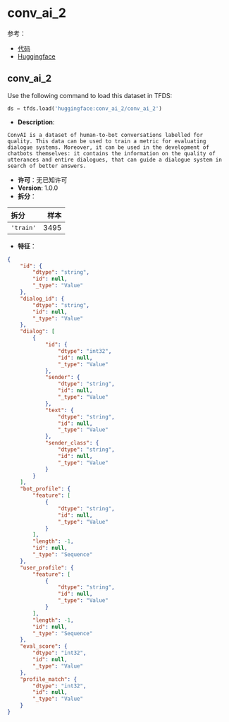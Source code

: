 # conv_ai_2

参考：

- [代码](https://github.com/huggingface/datasets/blob/master/datasets/conv_ai_2)
- [Huggingface](https://huggingface.co/datasets/conv_ai_2)

## conv_ai_2

Use the following command to load this dataset in TFDS:

```python
ds = tfds.load('huggingface:conv_ai_2/conv_ai_2')
```

- **Description**:

```
ConvAI is a dataset of human-to-bot conversations labelled for quality. This data can be used to train a metric for evaluating dialogue systems. Moreover, it can be used in the development of chatbots themselves: it contains the information on the quality of utterances and entire dialogues, that can guide a dialogue system in search of better answers.
```

- **许可**：无已知许可
- **Version**: 1.0.0
- **拆分**：

拆分 | 样本
:-- | --:
`'train'` | 3495

- **特征**：

```json
{
    "id": {
        "dtype": "string",
        "id": null,
        "_type": "Value"
    },
    "dialog_id": {
        "dtype": "string",
        "id": null,
        "_type": "Value"
    },
    "dialog": [
        {
            "id": {
                "dtype": "int32",
                "id": null,
                "_type": "Value"
            },
            "sender": {
                "dtype": "string",
                "id": null,
                "_type": "Value"
            },
            "text": {
                "dtype": "string",
                "id": null,
                "_type": "Value"
            },
            "sender_class": {
                "dtype": "string",
                "id": null,
                "_type": "Value"
            }
        }
    ],
    "bot_profile": {
        "feature": [
            {
                "dtype": "string",
                "id": null,
                "_type": "Value"
            }
        ],
        "length": -1,
        "id": null,
        "_type": "Sequence"
    },
    "user_profile": {
        "feature": [
            {
                "dtype": "string",
                "id": null,
                "_type": "Value"
            }
        ],
        "length": -1,
        "id": null,
        "_type": "Sequence"
    },
    "eval_score": {
        "dtype": "int32",
        "id": null,
        "_type": "Value"
    },
    "profile_match": {
        "dtype": "int32",
        "id": null,
        "_type": "Value"
    }
}
```
